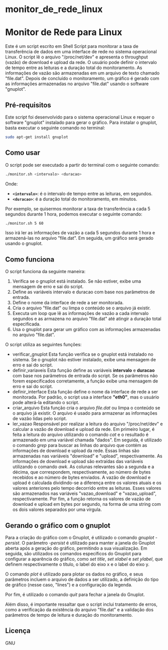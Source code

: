 # monitor_de_rede_linux
# Monitor de Rede para Linux

Este é um script escrito em Shell Script para monitorar a taxa de transferência de dados em uma interface de rede no sistema operacional Linux. O script lê o arquivo "/proc/net/dev" e apresenta o throughput (vazão) de download e upload da rede. O usuário pode definir o intervalo de tempo entre as leituras e a duração total do monitoramento. As informações de vazão são armazenadas em um arquivo de texto chamado "file.dat". Depois de concluído o monitoramento, um gráfico é gerado com as informações armazenadas no arquivo "file.dat" usando o software "gnuplot".

## Pré-requisitos
Este script foi desenvolvido para o sistema operacional Linux e requer o software "gnuplot" instalado para gerar o gráfico. Para instalar o gnuplot, basta executar o seguinte comando no terminal:
```bash
sudo apt-get install gnuplot
```

## Como usar
O script pode ser executado a partir do terminal com o seguinte comando:
```bash
./monitor.sh <intervalo> <duracao>
```
Onde: 
  - **`<intervalo>`**: é o intervalo de tempo entre as leituras, em segundos.
  - **`<duracao>`**: é a duração total do monitoramento, em minutos.
  
Por exemplo, se quisermos monitorar a taxa de transferência a cada 5 segundos durante 1 hora, podemos executar o seguinte comando:
  ```bash
  ./monitor.sh 5 60
  ```
Isso irá ler as informações de vazão a cada 5 segundos durante 1 hora e armazená-las no arquivo "file.dat". Em seguida, um gráfico será gerado usando o gnuplot.
  
## Como funciona
O script funciona da seguinte maneira:
1. Verifica se o gnuplot está instalado. Se não estiver, exibe uma mensagem de erro e sai do script.
2. Define as variáveis intervalo e duracao com base nos parâmetros de entrada.
3. Define o nome da interface de rede a ser monitorada.
4. Cria o arquivo "file.dat" ou limpa o conteúdo se o arquivo já existir.
5. Executa um loop que lê as informações de vazão a cada intervalo segundos e as armazena no arquivo "file.dat" até atingir a duração total especificada.
6. Usa o gnuplot para gerar um gráfico com as informações armazenadas no arquivo "file.dat".

O script utiliza as seguintes funções:
+ verificar_gnuplot
Esta função verifica se o gnuplot está instalado no sistema. Se o gnuplot não estiver instalado, exibe uma mensagem de erro e sai do script.
+ definir_variaveis
Esta função define as variáveis **intervalo** e **duracao** com base nos parâmetros de entrada do script. Se os parâmetros não forem especificados corretamente, a função exibe uma mensagem de erro e sai do script.
+ definir_interface
Esta função define o nome da interface de rede a ser monitorada. Por padrão, o script usa a interface **"eth0"**, mas o usuário pode alterá-la editando o script.
+ criar_arquivo
Esta função cria o arquivo *file.dat* ou limpa o conteúdo se o arquivo já existir. O arquivo é usado para armazenar as informações de vazão lidas pelo script.
+ ler_vazao
Responsável por realizar a leitura do arquivo "/proc/net/dev" e calcular a vazão de download e upload da rede. Em primeiro lugar, é feita a leitura do arquivo utilizando o comando *cat* e o resultado é armazenado em uma variável chamada "dados". Em seguida, é utilizado o comando *grep* para buscar as linhas do arquivo que contém as informações de download e upload da rede. Essas linhas são armazenadas nas variáveis "download" e "upload", respectivamente. As informações de download e upload são extraídas das variáveis utilizando o comando *awk*. As colunas relevantes são a segunda e a décima, que correspondem, respectivamente, ao número de bytes recebidos e ao número de bytes enviados.
A vazão de download e upload é calculada dividindo-se a diferença entre os valores atuais e os valores anteriores pelo tempo decorrido entre as leituras. Esses valores são armazenados nas variáveis "vazao_download" e "vazao_upload", respectivamente. Por fim, a função retorna os valores de vazão de download e upload em bytes por segundo, na forma de uma string com os dois valores separados por uma vírgula.

## Gerando o gráfico com o gnuplot
Para a criação do gráfico com o Gnuplot, é utilizado o comando *gnuplot -persist*. O parâmetro *-persist* é utilizado para manter a janela do Gnuplot aberta após a geração do gráfico, permitindo a sua visualização. Em seguida, são utilizados os comandos específicos do Gnuplot para configurar a aparência do gráfico, como *set title*, *set xlabel* e *set ylabel*, que definem respectivamente o título, o label do eixo x e o label do eixo y.

O comando *plot* é utilizado para plotar os dados no gráfico, e seus parâmetros incluem o arquivo de dados a ser utilizado, a definição do tipo de gráfico (nesse caso, "lines") e a configuração da legenda.

Por fim, é utilizado o comando *quit* para fechar a janela do Gnuplot.

Além disso, é importante ressaltar que o script inclui tratamento de erros, como a verificação da existência do arquivo "file.dat" e a validação dos parâmetros de tempo de leitura e duração do monitoramento.

## Licença
GNU
